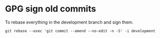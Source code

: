 # GPG sign old commits

To rebase everything in the development branch and sign them.
```
git rebase --exec 'git commit --amend --no-edit -n -S' -i development
```
